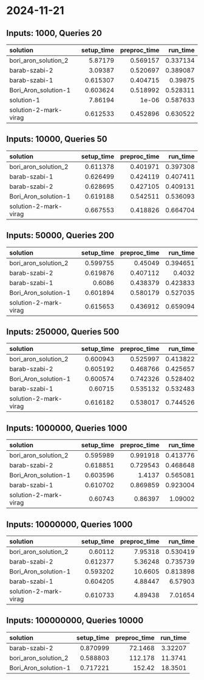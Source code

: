 # 2024-11-21

## Inputs: 1000, Queries 20

| solution              |   setup_time |   preproc_time |   run_time |
|:----------------------|-------------:|---------------:|-----------:|
| bori_aron_solution_2  |     5.87179  |       0.569157 |   0.337134 |
| barab-szabi-2         |     3.09387  |       0.520697 |   0.389087 |
| barab-szabi-1         |     0.615307 |       0.404715 |   0.39875  |
| Bori_Aron_solution-1  |     0.603624 |       0.518992 |   0.528311 |
| solution-1            |     7.86194  |       1e-06    |   0.587633 |
| solution-2-mark-virag |     0.612533 |       0.452896 |   0.630522 |

## Inputs: 10000, Queries 50

| solution              |   setup_time |   preproc_time |   run_time |
|:----------------------|-------------:|---------------:|-----------:|
| bori_aron_solution_2  |     0.611378 |       0.401971 |   0.397308 |
| barab-szabi-1         |     0.626499 |       0.424119 |   0.407411 |
| barab-szabi-2         |     0.628695 |       0.427105 |   0.409131 |
| Bori_Aron_solution-1  |     0.619188 |       0.542511 |   0.536093 |
| solution-2-mark-virag |     0.667553 |       0.418826 |   0.664704 |

## Inputs: 50000, Queries 200

| solution              |   setup_time |   preproc_time |   run_time |
|:----------------------|-------------:|---------------:|-----------:|
| bori_aron_solution_2  |     0.599755 |       0.45049  |   0.394651 |
| barab-szabi-2         |     0.619876 |       0.407112 |   0.4032   |
| barab-szabi-1         |     0.6086   |       0.438379 |   0.423833 |
| Bori_Aron_solution-1  |     0.601894 |       0.580179 |   0.527035 |
| solution-2-mark-virag |     0.615653 |       0.436912 |   0.659094 |

## Inputs: 250000, Queries 500

| solution              |   setup_time |   preproc_time |   run_time |
|:----------------------|-------------:|---------------:|-----------:|
| bori_aron_solution_2  |     0.600943 |       0.525997 |   0.413822 |
| barab-szabi-2         |     0.605192 |       0.468766 |   0.425657 |
| Bori_Aron_solution-1  |     0.600574 |       0.742326 |   0.528402 |
| barab-szabi-1         |     0.60715  |       0.535132 |   0.532483 |
| solution-2-mark-virag |     0.616182 |       0.538017 |   0.744526 |

## Inputs: 1000000, Queries 1000

| solution              |   setup_time |   preproc_time |   run_time |
|:----------------------|-------------:|---------------:|-----------:|
| bori_aron_solution_2  |     0.595989 |       0.991918 |   0.413776 |
| barab-szabi-2         |     0.618851 |       0.729543 |   0.468648 |
| Bori_Aron_solution-1  |     0.603596 |       1.4137   |   0.565081 |
| barab-szabi-1         |     0.610702 |       0.869859 |   0.923004 |
| solution-2-mark-virag |     0.60743  |       0.86397  |   1.09002  |

## Inputs: 10000000, Queries 1000

| solution              |   setup_time |   preproc_time |   run_time |
|:----------------------|-------------:|---------------:|-----------:|
| bori_aron_solution_2  |     0.60112  |        7.95318 |   0.530419 |
| barab-szabi-2         |     0.612377 |        5.36248 |   0.735739 |
| Bori_Aron_solution-1  |     0.593202 |       10.6605  |   0.813898 |
| barab-szabi-1         |     0.604205 |        4.88447 |   6.57903  |
| solution-2-mark-virag |     0.610733 |        4.89438 |   7.01654  |

## Inputs: 100000000, Queries 10000

| solution             |   setup_time |   preproc_time |   run_time |
|:---------------------|-------------:|---------------:|-----------:|
| barab-szabi-2        |     0.870999 |        72.1468 |    3.32207 |
| bori_aron_solution_2 |     0.588803 |       112.178  |   11.3741  |
| Bori_Aron_solution-1 |     0.717221 |       152.42   |   18.3501  |